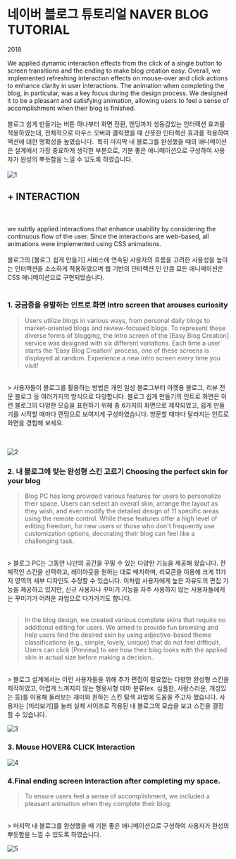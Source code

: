 # 네이버 블로그 튜토리얼 NAVER BLOG TUTORIAL

2018

We applied dynamic interaction effects from the click of a single button to screen transitions and the ending to make blog creation easy. Overall, we implemented refreshing interaction effects on mouse-over and click actions to enhance clarity in user interactions. The animation when completing the blog, in particular, was a key focus during the design process. We designed it to be a pleasant and satisfying animation, allowing users to feel a sense of accomplishment when their blog is finished.
<br><br>
블로그 쉽게 만들기는 버튼 하나부터 화면 전환, 엔딩까지 생동감있는 인터랙션 효과를 적용하였는데, 전체적으로 마우스 오버와 클릭했을 때 산뜻한 인터랙션 효과를 적용하여 액션에 대한 명확성을 높였습니다.  특히 마지막 내 블로그를 완성했을 때의 애니메이션은 설계에서 가장 중요하게 생각한 부분으로, 기분 좋은 애니메이션으로 구성하여 사용자가 완성의 뿌듯함을 느낄 수 있도록 하였습니다.
<br><br>
![1](https://user-images.githubusercontent.com/21286823/196725773-80cdfefd-d900-4513-abf8-ff8ba1a22ecd.gif)

## + INTERACTION

<br><br>
we subtly applied interactions that enhance usability by considering the continuous flow of the user. Since the interactions are web-based, all animations were implemented using CSS animations.
<br><br>
블로그의 [블로그 쉽게 만들기] 서비스에 연속된 사용자의 흐름을 고려한 사용성을 높이는 인터랙션을 소소하게 적용하였으며 웹 기반의 인터랙션 인 만큼 모든 애니메이션은 CSS 애니메이션으로 구현되었습니다.
<br><br>
### 1. 궁금증을 유발하는 인트로 화면 Intro screen that arouses curiosity
> Users utilize blogs in various ways, from personal daily blogs to market-oriented blogs and review-focused blogs. To represent these diverse forms of blogging, the intro screen of the [Easy Blog Creation] service was designed with six different variations. Each time a user starts the 'Easy Blog Creation' process, one of these screens is displayed at random. Experience a new intro screen every time you visit!
<br>
> 사용자들이 블로그를 활용하는 방법은 개인 일상 블로그부터 마켓용 블로그, 리뷰 전문 블로그 등 여러가지의 방식으로 다양합니다. 블로그 쉽게 만들기의 인트로 화면은 이런 블로그의 다양한 모습을 표현하기 위해 총 6가지의 화면으로 제작되었고, 쉽게 만들기를 시작할 때마다 랜덤으로 보여지게 구성하였습니다. 방문할 때마다 달라지는 인트로 화면을 경험해 보세요.
<br>
<br>

<br>

![2](https://user-images.githubusercontent.com/21286823/196725969-7336759b-9a23-444e-9c44-b0749f21a3d2.gif)

### 2. 내 블로그에 맞는 완성형 스킨 고르기 Choosing the perfect skin for your blog

> Blog PC has long provided various features for users to personalize their space. Users can select an overall skin, arrange the layout as they wish, and even modify the detailed design of 11 specific areas using the remote control. While these features offer a high level of editing freedom, for new users or those who don't frequently use customization options, decorating their blog can feel like a challenging task.
<br>
> 블로그 PC는 그동안 나만의 공간을 꾸밀 수 있는 다양한 기능을 제공해 왔습니다. 전체적인 스킨을 선택하고, 레이아웃을 원하는 대로 배치하며, 리모콘을 이용해 크게 11가지 영역의 세부 디자인도 수정할 수 있습니다. 이처럼 사용자에게 높은 자유도의 편집 기능을 제공하고 있지만, 신규 사용자나 꾸미기 기능을 자주 사용하지 않는 사용자들에게는 꾸미기가 어려운 과업으로 다가가기도 합니다. 
<br>


<br>

> In the blog design, we created various complete skins that require no additional editing for users. We aimed to provide fun browsing and help users find the desired skin by using adjective-based theme classifications (e.g., simple, lovely, unique) that do not feel difficult. Users can click [Preview] to see how their blog looks with the applied skin in actual size before making a decision..
<br>
> 블로그 설계에서는 이런 사용자들을 위해 추가 편집이 필요없는 다양한 완성형 스킨을 제작하였고, 어렵게 느껴지지 않는 형용사형 테마 분류(ex. 심플한, 사랑스러운, 개성있는 등)를 이용해 둘러보는 재미와 원하는 스킨 탐색 과업에 도움을 주고자 했습니다. 사용자는 [미리보기]를 눌러 실제 사이즈로 적용된 내 블로그의 모습을 보고 스킨을 결정할 수 있습니다. 

<br>




![3](https://user-images.githubusercontent.com/21286823/196725994-19711ba1-9e62-4ea9-bb8a-e5138b360f12.gif)

### 3. Mouse HOVER& CLICK Interaction
![4](https://user-images.githubusercontent.com/21286823/196726037-9011c74a-f213-4e44-a966-2e1367f94a19.gif)


### 4.Final ending screen interaction after completing my space.

> To ensure users feel a sense of accomplishment, we included a pleasant animation when they complete their blog.
<br>
> 마지막 내 블로그를 완성했을 때 기분 좋은 애니메이션으로 구성하여 사용자가 완성의 뿌듯함을 느낄 수 있도록 하였습니다.
<br>



![5](https://user-images.githubusercontent.com/21286823/196726062-971aae0b-7f23-4be9-a573-eac48a3f966d.gif)
